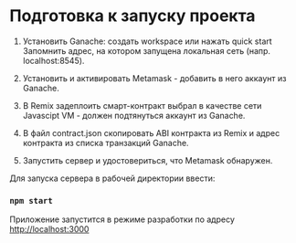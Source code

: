 # Подготовка к запуску проекта

1. Установить Ganache: создать workspace или нажать quick start
Запомнить адрес, на котором запущена локальная сеть (напр. localhost:8545).
   
2. Установить и активировать Metamask - добавить в него аккаунт из Ganache.

3. В Remix задеплоить смарт-контракт выбрал в качестве сети Javascipt VM - должен подтянуться аккаунт из Ganache.

4. В файл contract.json скопировать ABI контракта из Remix и адрес контракта из списка транзакций Ganache.

5. Запустить сервер и удостовериться, что Metamask обнаружен.


Для запуска сервера в рабочей директории ввести:

### `npm start`

Приложение запустится в режиме разработки по адресу [http://localhost:3000](http://localhost:3000)